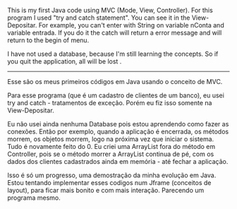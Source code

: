 
This is my first Java code using MVC (Mode, View, Controller).
For this program I used "try and catch statement". You can see it in the View-Depositar.
For example, you can't enter with String on variable nConta and variable entrada. If you do it the catch will return a error message and will return to the begin of menu.

I have not used a database, because I'm still learning the concepts. So if you quit the application, all will be lost .

-----------------------------------------------------------------------------------------------------------------------------------------

Esse são os meus primeiros códigos em Java usando o conceito de MVC.

Para esse programa (que é um cadastro de clientes de um banco), eu usei try and catch - tratamentos de exceção. Porém eu fiz isso somente na View-Depositar.

Eu não usei ainda nenhuma Database pois estou aprendendo como fazer as conexões. Então por exemplo, quando a aplicação é encerrada, os métodos morrem, os objetos morrem, logo na próxima vez que iniciar o sistema. Tudo é novamente feito do 0. Eu criei uma ArrayList fora do método em Controller, pois se o método morrer a ArrayList continua de pé, com os dados dos clientes cadastrados ainda em memória - até fechar a aplicação.

Isso é só um progresso, uma demostração da minha evolução em Java. Estou tentando implementar esses codigos num Jframe (conceitos de layout), para ficar mais bonito e com mais interação. Parecendo um programa mesmo.
